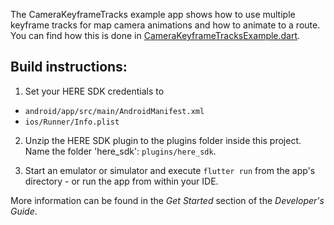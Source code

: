 The CameraKeyframeTracks example app shows how to use multiple keyframe tracks for map camera animations and how to animate to a route. You can find how this is done in [CameraKeyframeTracksExample.dart](lib/CameraKeyframeTracksExample.dart).

Build instructions:
-------------------

1) Set your HERE SDK credentials to
- `android/app/src/main/AndroidManifest.xml`
- `ios/Runner/Info.plist`

2) Unzip the HERE SDK plugin to the plugins folder inside this project. Name the folder 'here_sdk': `plugins/here_sdk`.

3) Start an emulator or simulator and execute `flutter run` from the app's directory - or run the app from within your IDE.

More information can be found in the _Get Started_ section of the _Developer's Guide_.
